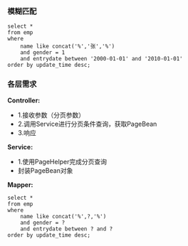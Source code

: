 ### 模糊匹配
```MySQL
select *
from emp
where
	name like concat('%','张','%')
	and gender = 1
	and entrydate between '2000-01-01' and '2010-01-01'
order by update_time desc;
```

### 各层需求
**Controller:**
- 1.接收参数（分页参数）
- 2.调用Service进行分页条件查询，获取PageBean
- 3.响应

**Service:**
- 1.使用PageHelper完成分页查询
- 封装PageBean对象

**Mapper:**
```MySQL
select *
from emp
where
	name like concat('%',?,'%')
	and gender = ?
	and entrydate between ? and ?
order by update_time desc;
```